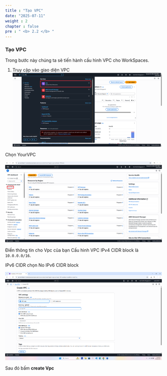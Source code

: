 ```yaml
---
title : "Tạo VPC"
date: "2025-07-11"
weight : 2 
chapter : false
pre : " <b> 2.2 </b> "
---
```


### Tạo VPC 

Trong bước này chúng ta sẽ tiến hành cấu hình VPC cho WorkSpaces.

1. Truy cập vào giao diện VPC 
![vpc](/images/2.prerequisite/2.1-Vpc/001-vpc.png)

Chọn YourVPC

![vpc](/images/2.prerequisite/2.1-Vpc/002-vpc.png)

Điền thông tin cho Vpc của bạn 
Cấu hình VPC 
IPv4 CIDR block là ```10.0.0.0/16```.

IPv6 CIDR chọn No IPv6 CIDR block

![vpc](/images/2.prerequisite/2.1-Vpc/003-vpc.png)

Sau đó bấm **create Vpc**

